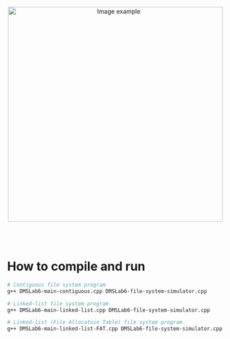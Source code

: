 <br>
<br>
<br>

<p align="center">
  <img alt="Image example" src="https://user-images.githubusercontent.com/19341857/232567108-dce5c7d9-505c-40d1-b1d1-f5abc4114e94.png" width="500">
</p>

<br>
<br>

# How to compile and run

```bash
# Contiguous file system program
g++ DMSLab6-main-contiguous.cpp DMSLab6-file-system-simulator.cpp

# Linked-list file system program
g++ DMSLab6-main-linked-list.cpp DMSLab6-file-system-simulator.cpp

# Linked-list (File Allocatoin Table) file system program
g++ DMSLab6-main-linked-list-FAT.cpp DMSLab6-file-system-simulator.cpp
```

<br>
<br>
<br>
